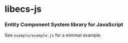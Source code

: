 # libecs-js

### Entity Component System library for JavaScript

See ````example/example.js```` for a minimal example.
